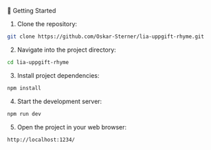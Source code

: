 🚀 Getting Started

1. Clone the repository:
```bash
git clone https://github.com/Oskar-Sterner/lia-uppgift-rhyme.git
```

2. Navigate into the project directory:

```bash
cd lia-uppgift-rhyme
```
3. Install project dependencies:

```bash
npm install
```
4. Start the development server:

```bash
npm run dev
```

5. Open the project in your web browser:
```bash
http://localhost:1234/
```
